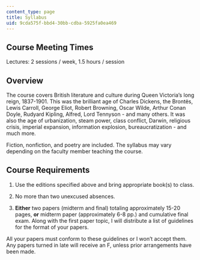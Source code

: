 ```yaml
---
content_type: page
title: Syllabus
uid: 9cda575f-bbd4-30bb-cdba-5925fa0ea469
---
```


Course Meeting Times
--------------------

Lectures: 2 sessions / week, 1.5 hours / session

Overview
--------

The course covers British literature and culture during Queen Victoria’s long reign, 1837-1901. This was the brilliant age of Charles Dickens, the Brontës, Lewis Carroll, George Eliot, Robert Browning, Oscar Wilde, Arthur Conan Doyle, Rudyard Kipling, Alfred, Lord Tennyson - and many others. It was also the age of urbanization, steam power, class conflict, Darwin, religious crisis, imperial expansion, information explosion, bureaucratization - and much more.

Fiction, nonfiction, and poetry are included. The syllabus may vary depending on the faculty member teaching the course.

Course Requirements
-------------------

1.  Use the editions specified above and bring appropriate book(s) to class.  
    
2.  No more than two unexcused absences.  
    
3.  **Either** two papers (midterm and final) totaling approximately 15-20 pages, **or** midterm paper (approximately 6-8 pp.) and cumulative final exam. Along with the first paper topic, I will distribute a list of guidelines for the format of your papers.

All your papers must conform to these guidelines or I won’t accept them. Any papers turned in late will receive an F, unless prior arrangements have been made.